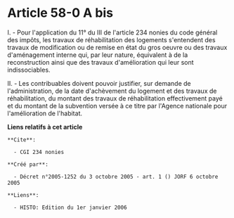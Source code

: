 # Article 58-0 A bis

I. - Pour l'application du 11° du III de l'article 234 nonies du code général des impôts, les travaux de réhabilitation des
logements s'entendent des travaux de modification ou de remise en état du gros oeuvre ou des travaux d'aménagement interne
qui, par leur nature, équivalent à de la reconstruction ainsi que des travaux d'amélioration qui leur sont indissociables.

II. - Les contribuables doivent pouvoir justifier, sur demande de l'administration, de la date d'achèvement du logement et
des travaux de réhabilitation, du montant des travaux de réhabilitation effectivement payé et du montant de la subvention
versée à ce titre par l'Agence nationale pour l'amélioration de l'habitat.

**Liens relatifs à cet article**

	**Cite**:

	  - CGI 234 nonies

	**Créé par**:

	  - Décret n°2005-1252 du 3 octobre 2005 - art. 1 () JORF 6 octobre 2005

	**Liens**:

	  - HISTO: Edition du 1er janvier 2006
